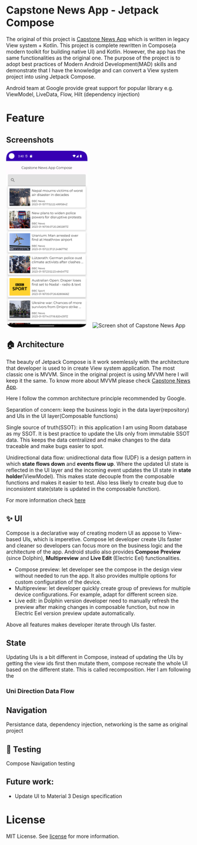 # Capstone News App - Jetpack Compose

The original of this project is [Capstone News App](https://github.com/AscentionOne/CapstoneNewsApp) which is written in legacy View system + Kotlin. This project is complete rewritten in Compose(a modern toolkit for building native UI) and Kotlin. However, the app has the same functionalities as the original one. The purpose of the project is to adopt best practices of Modern Android Development(MAD) skills and demonstrate that I have the knowledge and can convert a View system project into using Jetpack Compose.

Android team at Google provide great support for popular library e.g. ViewModel, LiveData, Flow, Hilt (dependency injection)

# Feature

## Screenshots

<img src="/images/screenshots/screenshot_1.png" alt="Screen shot of Capstone News App" height="480"/>&emsp;<img src="/images/screenshots/screenshot_3.png" alt="Screen shot of Capstone News App" height="480"/>

## 🏠 Architecture

The beauty of Jetpack Compose is it work seemlessly with the architecture that developer is used to in create View system application. The most classic one is MVVM. Since in the original project is using MVVM here I will keep it the same. To know more about MVVM please check [Capstone News App](https://github.com/AscentionOne/CapstoneNewsApp).

Here I follow the common architecture principle recommended by Google.

Separation of concern: keep the business logic in the data layer(repository) and UIs in the UI layer(Composable functions)

Single source of truth(SSOT): in this application I am using Room database as my SSOT. It is best practice to update the UIs only from immutable SSOT data. This keeps the data centralized and make changes to the data traceable and make bugs easier to spot.

Unidirectional data flow: unidirectional data flow (UDF) is a design pattern in which **state flows down** and **events flow up**. Where the updated UI state is reflected in the UI layer and the incoming event updates the UI state in **state holder**(ViewModel). This makes state decouple from the composable functions and makes it easier to test. Also less likely to create bug due to inconsistent state(state is updated in the composable function).

For more information check [here](https://github.com/AscentionOne/android-documentation/blob/master/android_notes.md#unidirectional-data-flow)

## ✨ UI

Compose is a declarative way of creating modern UI as appose to View-based UIs, which is imperetive. Compose let developer create UIs faster and cleaner so developers can focus more on the business logic and the architecture of the app. Android studio also provides **Compose Preview** (since Dolphin), **Multipreview** and **Live Edit** (Electric Eel) functionalities.

- Compose preview: let developer see the compose in the design view without needed to run the app. It also provides multiple options for custom configuration of the device.
- Multipreview: let developer quickly create group of previews for multiple device configurations. For example, adapt for different screen size.
- Live edit: in Dolphin version developer need to manually refresh the preview after making changes in composable function, but now in Electric Eel version preview update automatically.

Above all features makes developer iterate through UIs faster.

## State

Updating UIs is a bit different in Compose, instead of updating the UIs by getting the view ids first then mutate them, compose recreate the whole UI based on the different state. This is called recomposition. Her I am following the

### Uni Direction Data Flow

## Navigation

Persistance data, dependency injection, networking is the same as original project

## 🧪 Testing

Compose Navigation testing

## Future work:

- Update UI to Material 3 Design specification

# License

MIT License. See [license](LICENSE) for more information.
